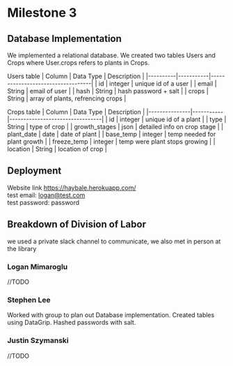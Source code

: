 # Milestone 3

## Database Implementation

We implemented a relational database. We created two tables Users and Crops where User.crops refers to plants in Crops.

Users table
| Column   | Data Type | Description                       |
|----------|-----------|-----------------------------------|
| id       | integer   | unique id of a user               |
| email    | String    | email of user                     |
| hash     | String    | hash password + salt              |
| crops    | String    | array of plants, refrencing crops |

Crops table
| Column        | Data Type | Description                     |
|---------------|-----------|---------------------------------|
| id            | integer   | unique id of  a plant           |
| type          | String    | type of crop                    |
| growth_stages | json      | detailed info on crop stage     |
| plant_date    | date      | date of plant                   |
| base_temp     | integer   | temp needed for plant growth    |
| freeze_temp   | integer   | temp were plant stops growing   |
| location      | String    | location of crop                |


## Deployment

Website link https://haybale.herokuapp.com/ <br />
test email: logan@test.com <br />
test password: password <br />

## Breakdown of Division of Labor

we used a private slack channel to communicate, we also met in person at the library

### Logan Mimaroglu

//TODO

### Stephen Lee

Worked with group to plan out Database implementation. Created tables using DataGrip. Hashed passwords with salt.

### Justin Szymanski

//TODO
